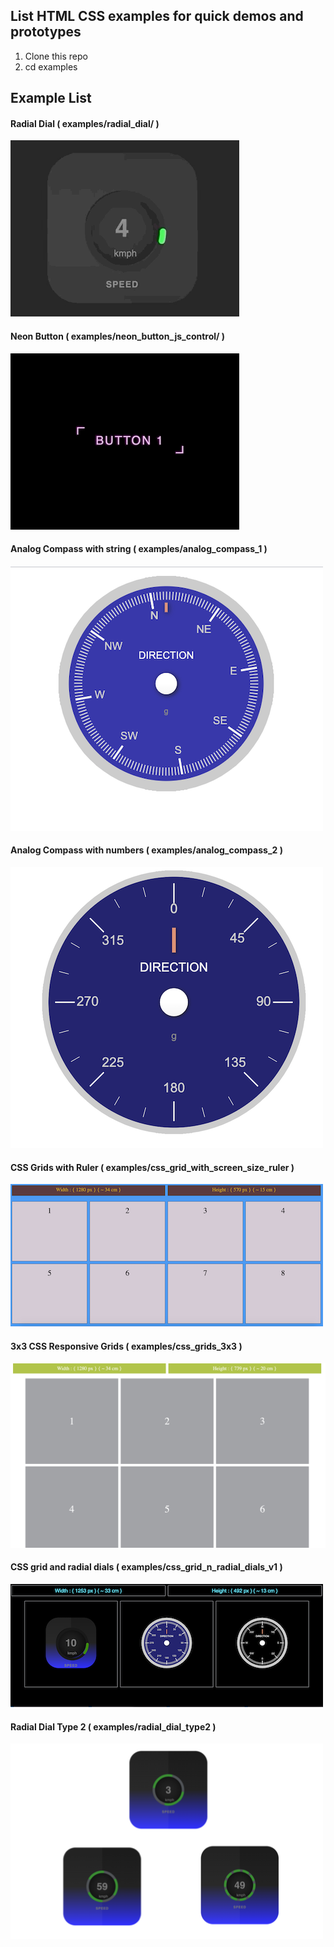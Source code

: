 ## List HTML CSS examples for quick demos and prototypes

1. Clone this repo
2. cd examples

## Example List

#### Radial Dial ( examples/radial_dial/ )

![alt text](images/radial_dial.gif)

#### Neon Button ( examples/neon_button_js_control/ )

![alt text](images/neon_button.gif)

#### Analog Compass with string ( examples/analog_compass_1 )

![alt text](images/analog_compass_1.png)

#### Analog Compass with numbers ( examples/analog_compass_2 )

![alt text](images/analog_compass_2.png)

#### CSS Grids with Ruler ( examples/css_grid_with_screen_size_ruler )

![alt text](images/grid_with_ruler_1.png)

#### 3x3 CSS Responsive Grids ( examples/css_grids_3x3 )

![alt text](images/css_3x3_square_grids.png)

#### CSS grid and radial dials ( examples/css_grid_n_radial_dials_v1 )

![alt text](images/css_grid_n_radial_dials_v1.png)

#### Radial Dial Type 2 ( examples/radial_dial_type2 )

![alt text](images/radial_dial_type2.png)

